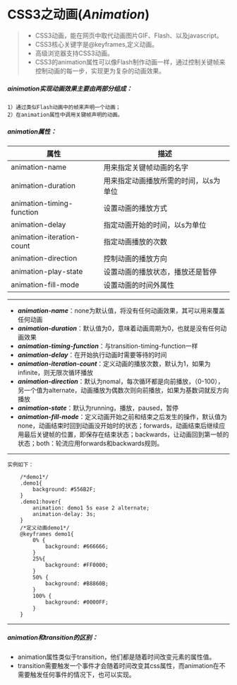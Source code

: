 # CSS3之动画(*Animation*)

> - CSS3动画，能在网页中取代动画图片GIF、Flash、以及javascript。
> - CSS3核心关键字是@keyframes,定义动画。
> - 高级浏览器支持CSS3动画。
> - CSS3的animation属性可以像Flash制作动画一样，通过控制关键帧来控制动画的每一步，实现更为复杂的动画效果。


##### ainimation实现动画效果主要由两部分组成：
	1）通过类似Flash动画中的帧来声明一个动画；
	2）在animation属性中调用关键帧声明的动画。

##### animation属性：
| 属性 | 描述 |
|--------|--------|
|    animation-name    | 用来指定关键帧动画的名字       |
|    animation-duration    | 用来指定动画播放所需的时间，以s为单位       |
|    animation-timing-function    | 设置动画的播放方式       |
|    animation-delay    | 指定动画开始的时间，以s为单位       |
|    animation-iteration-count    | 指定动画播放的次数       |
|    animation-direction    | 控制动画的播放方向       |
|    animation-play-state    | 设置动画的播放状态，播放还是暂停       |
|    animation-fill-mode    | 设置动画的时间外属性       |

---

- ***animation-name***：none为默认值，将没有任何动画效果，其可以用来覆盖任何动画 
- ***animation-duration***：默认值为0，意味着动画周期为0，也就是没有任何动画效果 
- ***animation-timing-function***：与transition-timing-function一样 
- ***animation-delay***：在开始执行动画时需要等待的时间 
- ***animation-iteration-count***：定义动画的播放次数，默认为1，如果为infinite，则无限次循环播放 
- ***animation-direction***：默认为nomal，每次循环都是向前播放，（0-100），另一个值为alternate，动画播放为偶数次则向前播放，如果为基数词就反方向播放
- ***animation-state***：默认为running，播放，paused，暂停 
- ***animation-fill-mode***：定义动画开始之前和结束之后发生的操作，默认值为none，动画结束时回到动画没开始时的状态；forwards，动画结束后继续应用最后关键帧的位置，即保存在结束状态；backwards，让动画回到第一帧的状态；both：轮流应用forwards和backwards规则。

---

`实例如下：`
```
	/*demo1*/
	.demo1{
		background: #556B2F;
	}
	.demo1:hover{
		animation: demo1 5s ease 2 alternate;
		animation-delay: 3s;
	}
	/*定义动画demo1*/
	@keyframes demo1{
		0% {
			background: #666666;
		}
		25%{
			background: #FF0000;
		}
		50% {
			background: #B8860B;
		}
		100% {
			background: #0000FF;
		}
	}
```

---

##### animation和transition的区别：
- animation属性类似于transition，他们都是随着时间改变元素的属性值。
- transition需要触发一个事件才会随着时间改变其css属性，而animation在不需要触发任何事件的情况下，也可以实现。
